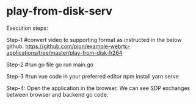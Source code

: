 # play-from-disk-serv
Execution steps:

Step-1
#convert video to supporting format as instructed in the below github.
https://github.com/pion/example-webrtc-applications/tree/master/play-from-disk-h264
  
Step-2
#run go file 
go run main.go


Step-3
#run vue code in your preferred editor 
npm install
yarn serve

Step-4:
Open the application in the browser. We can see SDP exchanges between browser and backend go code.
  
 
 

